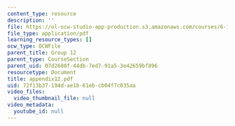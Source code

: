 ```yaml
---
content_type: resource
description: ''
file: https://ol-ocw-studio-app-production.s3.amazonaws.com/courses/6-111-introductory-digital-systems-laboratory-spring-2006/72f13b37194dae1b61ebcb04f7c035aa_appendix12.pdf
file_type: application/pdf
learning_resource_types: []
ocw_type: OCWFile
parent_title: Group 12
parent_type: CourseSection
parent_uid: 07d2680f-44db-7ed7-91a5-3e42659bf896
resourcetype: Document
title: appendix12.pdf
uid: 72f13b37-194d-ae1b-61eb-cb04f7c035aa
video_files:
  video_thumbnail_file: null
video_metadata:
  youtube_id: null
---
```

